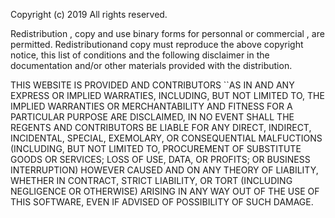 Copyright (c) 2019
All rights reserved.

Redistribution , copy and use binary forms for personnal or commercial , are permitted.
Redistributionand copy must reproduce the above copyright notice, this list of conditions and the following disclaimer in the documentation and/or other materials provided with the distribution.

THIS WEBSITE IS PROVIDED AND CONTRIBUTORS ``AS IN AND ANY EXPRESS OR IMPLIED WARRATIES, INCLUDING, BUT NOT LIMITED TO, THE IMPLIED WARRANTIES OR MERCHANTABILITY AND FITNESS FOR A PARTICULAR PURPOSE ARE DISCLAIMED, IN NO EVENT SHALL THE REGENTS AND CONTRIBUTORS BE LIABLE FOR ANY DIRECT, INDIRECT, INCIDENTAL, SPECIAL, EXEMOLARY, OR CONSEQUENTIAL MALFUCTIONS (INCLUDING, BUT NOT LIMITED TO, PROCUREMENT OF SUBSTITUTE GOODS OR SERVICES; LOSS OF USE, DATA, OR PROFITS; OR BUSINESS INTERRUPTION) HOWEVER CAUSED AND ON ANY THEORY OF LIABILITY, WHETHER IN CONTRACT, STRICT LIABILITY, OR TORT (INCLUDING NEGLIGENCE OR OTHERWISE) ARISING IN ANY WAY OUT OF THE USE OF THIS SOFTWARE, EVEN IF ADVISED OF POSSIBILITY OF SUCH DAMAGE.

